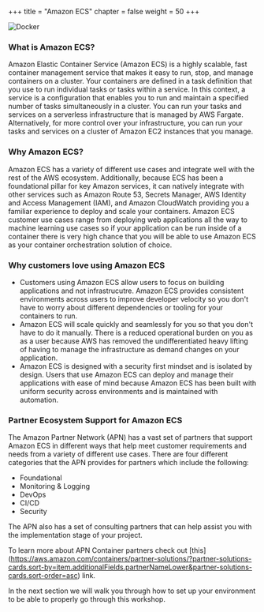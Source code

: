 +++
title = "Amazon ECS"
chapter = false
weight = 50
+++

![Docker](/images/docker-ecs-overview.png)

### What is Amazon ECS?

Amazon Elastic Container Service (Amazon ECS) is a highly scalable, fast container management service that makes it easy to run, stop, and manage containers on a cluster. Your containers are defined in a task definition that you use to run individual tasks or tasks within a service. In this context, a service is a configuration that enables you to run and maintain a specified number of tasks simultaneously in a cluster. You can run your tasks and services on a serverless infrastructure that is managed by AWS Fargate. Alternatively, for more control over your infrastructure, you can run your tasks and services on a cluster of Amazon EC2 instances that you manage.

### Why Amazon ECS?

Amazon ECS has a variety of different use cases and integrate well with the rest of the AWS ecosystem. Additionally, because ECS has been a foundational pillar for key Amazon services, it can natively integrate with other services such as Amazon Route 53, Secrets Manager, AWS Identity and Access Management (IAM), and Amazon CloudWatch providing you a familiar experience to deploy and scale your containers. Amazon ECS customer use cases range from deploying web applications all the way to machine learning use cases so if your application can be run inside of a container there is very high chance that you will be able to use Amazon ECS as your container orchestration solution of choice.

### Why customers love using Amazon ECS

- Customers using Amazon ECS allow users to focus on building applications and not infrastrucutre. Amazon ECS provides consistent environments across users to improve developer velocity so you don't have to worry about different dependencies or tooling for your containers to run.
- Amazon ECS will scale quickly and seamlessly for you so that you don't have to do it manually. There is a reduced operational burden on you as as a user because AWS has removed the undifferentiated heavy lifting of having to manage the infrastructure as demand changes on your application.
- Amazon ECS is designed with a security first mindset and is isolated by design. Users that use Amazon ECS can deploy and manage their applications with ease of mind because Amazon ECS has been built with uniform security across environments and is maintained with automation.

### Partner Ecosystem Support for Amazon ECS

The Amazon Partner Network (APN) has a vast set of partners that support Amazon ECS in different ways that help meet customer requirements and needs from a variety of different use cases. There are four different categories that the APN provides for partners which include the following:

- Foundational
- Monitoring & Logging
- DevOps
- CI/CD
- Security

The APN also has a set of consulting partners that can help assist you with the implementation stage of your project.

To learn more about APN Container partners check out [this] (https://aws.amazon.com/containers/partner-solutions/?partner-solutions-cards.sort-by=item.additionalFields.partnerNameLower&partner-solutions-cards.sort-order=asc) link.

In the next section we will walk you through how to set up your environment to be able to properly go through this workshop.
